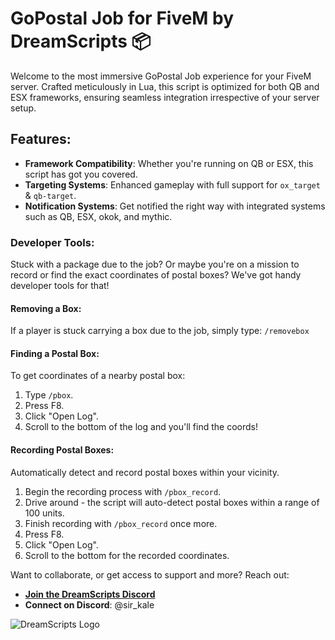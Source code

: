 # GoPostal Job for FiveM by DreamScripts 📦

Welcome to the most immersive GoPostal Job experience for your FiveM server. Crafted meticulously in Lua, this script is optimized for both QB and ESX frameworks, ensuring seamless integration irrespective of your server setup.

## Features:
- **Framework Compatibility**: Whether you're running on QB or ESX, this script has got you covered.
- **Targeting Systems**: Enhanced gameplay with full support for `ox_target` & `qb-target`.
- **Notification Systems**: Get notified the right way with integrated systems such as QB, ESX, okok, and mythic.

### Developer Tools:
Stuck with a package due to the job? Or maybe you're on a mission to record or find the exact coordinates of postal boxes? We've got handy developer tools for that!

#### Removing a Box:
If a player is stuck carrying a box due to the job, simply type: `/removebox`

#### Finding a Postal Box:
To get coordinates of a nearby postal box:
1. Type `/pbox`.
2. Press F8.
3. Click "Open Log".
4. Scroll to the bottom of the log and you'll find the coords!

#### Recording Postal Boxes:
Automatically detect and record postal boxes within your vicinity.
1. Begin the recording process with `/pbox_record`.
2. Drive around - the script will auto-detect postal boxes within a range of 100 units.
3. Finish recording with `/pbox_record` once more.
4. Press F8.
5. Click "Open Log".
6. Scroll to the bottom for the recorded coordinates.

Want to collaborate, or get access to support and more? Reach out:
- **[Join the DreamScripts Discord](https://discord.gg/mvEYGraCM2)**
- **Connect on Discord**: @sir_kale

![DreamScripts Logo](https://cdn.discordapp.com/attachments/998923900287205442/1166036599189020692/dreamscripts.png?ex=655241b5&is=653fccb5&hm=e16ed188536c8d0b94e5b5baef5612e0ccb907eb188b91e25c50dc6e38d8ece5&)
